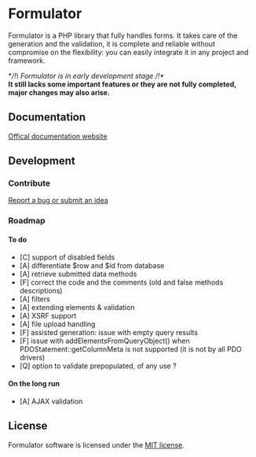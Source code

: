 # Formulator

Formulator is a PHP library that fully handles forms. It takes care of the generation and the validation, it is complete and reliable without compromise on the flexibility: you can easily integrate it in any project and framework.

**/!\ Formulator is in early development stage /!\**  
**It still lacks some important features or they are not fully completed, major changes may also arise.**



## Documentation

[Offical documentation website](https://ntopulos.github.io/formulator)



## Development

### Contribute

[Report a bug or submit an idea](https://github.com/ntopulos/formulator/issues)

### Roadmap

#### To do

- [C] support of disabled fields
- [A] differentiate $row and $id from database
- [A] retrieve submitted data methods
- [F] correct the code and the comments (old and false methods descriptions)
- [A] filters
- [A] extending elements & validation
- [A] XSRF support
- [A] file upload handling
- [F] assisted generation: issue with empty query results
- [F] issue with addElementsFromQueryObject() when PDOStatement::getColumnMeta is not supported (it is not by all PDO drivers)
- [Q] option to validate prepopulated, of any use ?

#### On the long run

- [A] AJAX validation



## License

Formulator software is licensed under the [MIT license](https://github.com/ntopulos/formulator/blob/master/LICENSE).